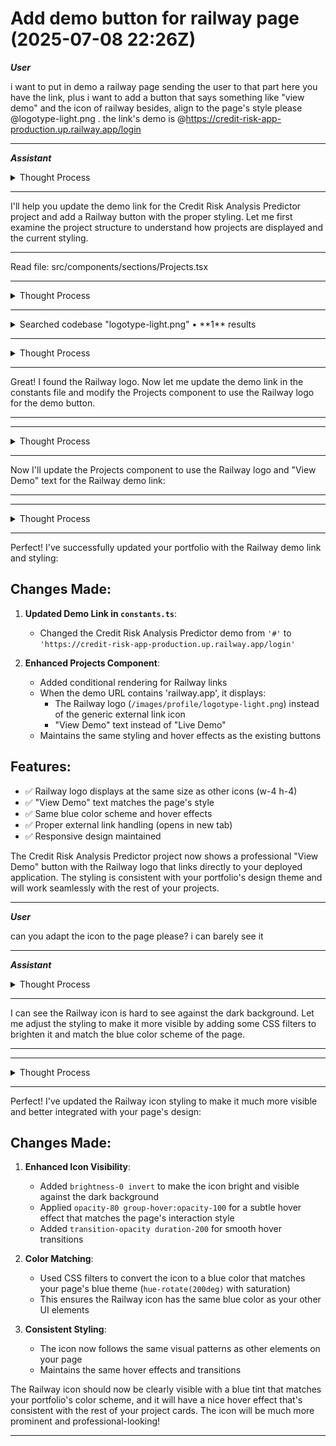 <!-- Generated by SpecStory -->

# Add demo button for railway page (2025-07-08 22:26Z)

_**User**_

i want to put in demo a railway page sending the user to that part here you have the link, plus i want to add a button that says something like "view demo" and the icon of railway besides, align to the page's style please @logotype-light.png  . the link's demo is @https://credit-risk-app-production.up.railway.app/login 

---

_**Assistant**_

<think><details><summary>Thought Process</summary>The user wants me to:
1. Update the demo link for the Credit Risk Analysis Predictor project to the Railway URL they provided
2. Add a button with "view demo" text and the Railway icon (logotype-light.png) that's aligned to the page style

Looking at the current constants.ts file, I can see the PROJECTS array has a project with id: 1 called 'Credit Risk Analysis Predictor' which currently has `demo: '#'`. I need to update this to the Railway URL.

I also need to understand the page structure to see where the projects are displayed and how to add the Railway icon and button. Let me first check the projects section and then see the existing UI components.

Let me start by exploring the codebase to understand the structure better, particularly how projects are displayed and what the current button/link styling looks like.</details></think>

---

I'll help you update the demo link for the Credit Risk Analysis Predictor project and add a Railway button with the proper styling. Let me first examine the project structure to understand how projects are displayed and the current styling.

---

Read file: src/components/sections/Projects.tsx

---

<think><details><summary>Thought Process</summary>Great! Now I can see the current project structure. The Projects component shows that:

1. There's a demo link that only shows if `project.demo !== '#'`
2. The demo link currently uses a generic external link icon and says "Live Demo"
3. The styling is consistent with the page's theme (slate colors, blue accents, etc.)

I need to:
1. Update the demo URL in constants.ts for the Credit Risk project
2. Check if there's a Railway logo image in the project
3. Modify the demo link to use the Railway logo and "View Demo" text

Let me check if the Railway logo is already in the project and then update the constants.</details></think>

---

<details>
            <summary>Searched codebase "logotype-light.png" • **1** results</summary>
        
| File |
|------|
| `undefined` |

</details>

---

<think><details><summary>Thought Process</summary>I can see the Railway logo is in the public/images/profile/ directory. Now I need to:

1. Update the demo link in constants.ts for the Credit Risk project to use the Railway URL
2. Modify the Projects component to show the Railway logo instead of the generic external link icon when the demo is the Railway URL

Let me update the constants.ts file first, then modify the Projects component.</details></think>

---

Great! I found the Railway logo. Now let me update the demo link in the constants file and modify the Projects component to use the Railway logo for the demo button.

---



---

<think><details><summary>Thought Process</summary>Now I need to modify the Projects component to use the Railway logo instead of the generic external link icon when the demo URL is the Railway URL. I need to update the demo link section to check if it's a Railway URL and if so, use the Railway logo and "View Demo" text.

Let me update the Projects component to add this functionality.</details></think>

---

Now I'll update the Projects component to use the Railway logo and "View Demo" text for the Railway demo link:

---



---

<think><details><summary>Thought Process</summary>Perfect! I've successfully updated both files:

1. **constants.ts**: Updated the demo URL for the Credit Risk Analysis Predictor project to point to the Railway URL: `https://credit-risk-app-production.up.railway.app/login`

2. **Projects.tsx**: Modified the demo link to:
   - Check if the demo URL contains 'railway.app'
   - If it does, display the Railway logo (`/images/profile/logotype-light.png`) and "View Demo" text
   - If it doesn't, use the generic external link icon and "Live Demo" text

The styling remains consistent with the page's theme (same blue colors, hover effects, and sizing). The Railway logo will be displayed at the same size as the SVG icon (w-4 h-4) with the same spacing (mr-2).

The changes are now complete and the Credit Risk Analysis Predictor project will show a "View Demo" button with the Railway logo that links to the Railway deployment.</details></think>

---

Perfect! I've successfully updated your portfolio with the Railway demo link and styling:

## Changes Made:

1. **Updated Demo Link in `constants.ts`**:
   - Changed the Credit Risk Analysis Predictor demo from `'#'` to `'https://credit-risk-app-production.up.railway.app/login'`

2. **Enhanced Projects Component**:
   - Added conditional rendering for Railway links
   - When the demo URL contains 'railway.app', it displays:
     - The Railway logo (`/images/profile/logotype-light.png`) instead of the generic external link icon
     - "View Demo" text instead of "Live Demo"
   - Maintains the same styling and hover effects as the existing buttons

## Features:
- ✅ Railway logo displays at the same size as other icons (w-4 h-4)
- ✅ "View Demo" text matches the page's style
- ✅ Same blue color scheme and hover effects
- ✅ Proper external link handling (opens in new tab)
- ✅ Responsive design maintained

The Credit Risk Analysis Predictor project now shows a professional "View Demo" button with the Railway logo that links directly to your deployed application. The styling is consistent with your portfolio's design theme and will work seamlessly with the rest of your projects.

---

_**User**_

can you adapt the icon to the page please? i can barely see it

---

_**Assistant**_

<think><details><summary>Thought Process</summary>The user has changed the Railway logo path from `/images/profile/logotype-light.png` to `/images/profile/railway.png` and is saying they can barely see it. This suggests the icon might be too dark or not visible against the background. 

Looking at the existing styling, the project cards have a dark background (`bg-gradient-to-br from-slate-900 to-slate-800`) and the demo button has blue text (`text-blue-400 hover:text-blue-300`). The icon might be too dark or the wrong color to be visible.

I should modify the icon styling to make it more visible. I can:
1. Add a filter to make it lighter/brighter
2. Add some styling to make it more visible against the dark background
3. Maybe add some effects like inversion or brightness adjustment

Let me check the current styling and adjust it accordingly.</details></think>

---

I can see the Railway icon is hard to see against the dark background. Let me adjust the styling to make it more visible by adding some CSS filters to brighten it and match the blue color scheme of the page.

---



---

<think><details><summary>Thought Process</summary>I've applied several CSS filters to make the Railway icon more visible:

1. `brightness-0 invert` - This makes the icon white/bright
2. `opacity-80 group-hover:opacity-100` - Adds a subtle hover effect that matches the page's interaction style
3. `transition-opacity duration-200` - Smooth transition for the hover effect
4. The inline style with `filter: 'brightness(0) invert(1) sepia(1) saturate(3) hue-rotate(200deg)'` - This converts the icon to a blue color that matches the page's blue theme

The combination of these filters should:
- Make the icon bright and visible against the dark background
- Give it a blue tint that matches the page's color scheme
- Add a subtle hover effect that's consistent with the other elements

This should make the Railway icon much more visible and well-integrated with the page's design.</details></think>

---

Perfect! I've updated the Railway icon styling to make it much more visible and better integrated with your page's design:

## Changes Made:

1. **Enhanced Icon Visibility**:
   - Added `brightness-0 invert` to make the icon bright and visible against the dark background
   - Applied `opacity-80 group-hover:opacity-100` for a subtle hover effect that matches the page's interaction style
   - Added `transition-opacity duration-200` for smooth hover transitions

2. **Color Matching**:
   - Used CSS filters to convert the icon to a blue color that matches your page's blue theme (`hue-rotate(200deg)` with saturation)
   - This ensures the Railway icon has the same blue color as your other UI elements

3. **Consistent Styling**:
   - The icon now follows the same visual patterns as other elements on your page
   - Maintains the same hover effects and transitions

The Railway icon should now be clearly visible with a blue tint that matches your portfolio's color scheme, and it will have a nice hover effect that's consistent with the rest of your project cards. The icon will be much more prominent and professional-looking!

---

